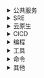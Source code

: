 <details>
<summary>公共服务</summary>

- [常见软件下载](https://quickref.leops.cn/software.html): 常用软件下载镜像。
- [Mac](https://quickref.leops.cn/mac.html):  各种类别非常好用的 Mac 应用程序、软件以及工具。项目来自[**awesome**](https://github.com/jaywcjlove/awesome-mac)
- [常见软件镜像](https://quickref.leops.cn/mirrors.html): 用于设置常用软件的国内镜像，以便加速下载资源。
- [常见公共服务](https://quickref.leops.cn/public.html): 用于系统设置的常见公共服务。

</details>

<details>
<summary>SRE</summary>

- [SLA](https://quickref.leops.cn/sla.html): SLA是Service-Level Agreement的缩写，也就是服务等级协议，指的是系统服务提供者（Provider）对客户（Customer）的一个服务承诺，也可以理解为服务提供者和客户之间签订的协议或者合约，是具有法律效力的，不能随便承诺。同时SLA也是衡量一个系统是否健康的常见方法。

</details>

<details>
<summary>云原生</summary>

- [Containerd](https://quickref.leops.cn/containerd.html): Containerd 是一个工业级标准的容器运行时，它强调简单性、健壮性和可移植性。Containerd 可以在宿主机中管理完整的容器生命周期：容器镜像的传输和存储、容器的执行和管理、存储和网络等。
- [Docker-Compose](https://quickref.leops.cn/docker-compose.html): Docker-Compose 项目是 Docker 官方的开源项目，负责实现对 Docker 容器集群的快速编排。
- [Dockerfile](https://quickref.leops.cn/dockerfile.html): 这是 [Dockerfile](https://docs.docker.com/engine/reference/builder/) 的快速参考备忘单。
- [Docker](https://quickref.leops.cn/docker.html): 这是 [Docker](https://docs.docker.com/get-started/) 的速查表。 你可以在这里找到最常见的 Docker 命令。

</details>

<details>
<summary>CICD</summary>

- [Jenkins Pipeline](https://quickref.leops.cn/jenkins-pipeline.html): Jenkins Pipeline是一套插件，将持续交付的实现和实施集成到 Jenkins 中。
- [Jenkins](https://quickref.leops.cn/jenkins.html): Jenkins 是一个免费的开源自动化服务器。[Jenkins](https://www.jenkins.io/) 通过持续集成和促进持续交付的技术方面，帮助自动化软件开发过程中的非人工部分。它是一个基于服务器的系统，运行在servlet容器(如Apache Tomcat)中。

</details>

<details>
<summary>编程</summary>

- [Groovy](https://quickref.leops.cn/groovy.html): Apache [Groovy](https://groovy-lang.org/) 是一种功能强大的、可选类型的动态语言，具有静态类型和静态编译功能，用于 Java 平台，旨在通过简洁、熟悉和易于学习的语法提高开发人员的工作效率。它可以与任何 Java 程序顺利地集成，并立即为您的应用程序提供强大的功能，包括脚本功能、特定于领域的语言编写、运行时和编译时元编程以及函数式编程。
- [Golang](https://quickref.leops.cn/golang.html): [Golang](https://golang.org/) 的基本语法和使用.
- [Bash](https://quickref.leops.cn/bash.html): 这是一份快速参考速查表，用于入门linux bash shell脚本。.
- [Python3](https://quickref.leops.cn/python3.html): The [Python](https://www.python.org/) cheat sheet is a one-page reference sheet for the Python 3 programming language.

</details>

<details>
<summary>工具</summary>

- [Nginx](https://quickref.leops.cn/nginx.html): 这个 [nginx](https://nginx.org/en/) 快速参考备忘单显示了它的常用命和配置使用清单。

</details>

<details>
<summary>命令</summary>

- [rsync](https://quickref.leops.cn/rsync.html): 使用 [rsync](https://rsync.samba.org/) 可提供快速增量文件传输。
- [tcpdump](https://quickref.leops.cn/tcpdump.html): 使用 [TCPDump](https://www.tcpdump.org) 可以将网络中传送的数据包完全截获下来提供分析。
- [lsof](https://quickref.leops.cn/lsof.html): 这个快速参考备忘单提供了使用 lsof 命令的各种方法。
- [git](https://quickref.leops.cn/git.html): 本备忘单总结了常用的 [Git](https://git-scm.com/) 命令行指令，以供快速参考。
- [curl](https://quickref.leops.cn/curl.html): 此 [Curl](https://github.com/curl/curl) 备忘清单包含命令和一些常见的 Curl 技巧示例。
- [awk](https://quickref.leops.cn/awk.html): 这是 [GNU awk](https://www.gnu.org/software/gawk/manual/gawk.html) 的单页快速参考备忘单，其中涵盖了常用的 `awk` 表达式和命令。
- [sed](https://quickref.leops.cn/sed.html): Sed 是一个流编辑器，此 Sed 备忘清单包含 Sed 命令和一些常见的 Sed 技巧。
- [YUM](https://quickref.leops.cn/yum.html): 这个 YUM 快速参考备忘单显示了它的常用命令使用清单。
- [cron](https://quickref.leops.cn/cron.html): 最适合安排重复性任务。 可以使用关联的实用程序来完成一次性任务的调度。
- [grep](https://quickref.leops.cn/grep.html): 本备忘单旨在快速提醒使用命令行程序 grep 所涉及的主要概念，并假设您已经了解其用法。
- [ssh](https://quickref.leops.cn/ssh.html): 此快速参考备忘单提供了使用 SSH 的各种方法。
- [chmod](https://quickref.leops.cn/chmod.html): 这份快速参考备忘单提供了文件权限的简要概述，以及 chmod 命令的操作
- [find](https://quickref.leops.cn/find.html): 这是 Linux find 命令备忘清单的快速参考列表，包含常用选项和示例。

</details>

<details>
<summary>其他</summary>

- [QuickRef](https://quickref.leops.cn/quickref.html): 速查表文档的语法。

</details>

